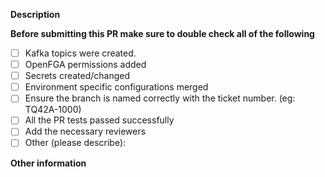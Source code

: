 <!--- Provide a general summary of your changes in the Title above -->

**Description**

<!--- Describe your changes in detail -->

**Before submitting this PR make sure to double check all of the following**

<!--- What types of changes does your code introduce? Put an x in all the boxes that apply -->
<!-- Please try to limit your pull request to one type, submit multiple pull requests if needed -->

- [ ] Kafka topics were created.
- [ ] OpenFGA permissions added
- [ ] Secrets created/changed
- [ ] Environment specific configurations merged
- [ ] Ensure the branch is named correctly with the ticket number. (eg: TQ42A-1000)
- [ ] All the PR tests passed successfully
- [ ] Add the necessary reviewers
- [ ] Other (please describe):

**Other information**

<!-- Any other information that is important to this PR not covered earlier. -->